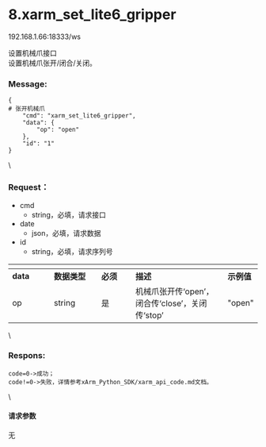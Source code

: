 # 8.xarm\_set\_lite6\_gripper

192.168.1.66:18333/ws

设置机械爪接口\
设置机械爪张开/闭合/关闭。

### Message:   

```1c
{
# 张开机械爪
    "cmd": "xarm_set_lite6_gripper",
    "data": {
        "op": "open"
    },
    "id": "1"
}
```

\


### Request：  

* cmd
  * string，必填，请求接口
* date
  * json，必填，请求数据
* id
  * string，必填，请求序列号

<table data-header-hidden><thead><tr><th width="92"></th><th width="106"></th><th width="79"></th><th width="234"></th><th></th></tr></thead><tbody><tr><td><strong>data</strong></td><td><strong>数据类型</strong></td><td><strong>必须</strong></td><td><strong>描述</strong></td><td><strong>示例值</strong></td></tr><tr><td>op</td><td>string</td><td>是</td><td>机械爪张开传‘open’，闭合传‘close’，关闭传‘stop’</td><td>"open"</td></tr></tbody></table>

\


### Respons:  

```
code=0->成功；
code!=0->失败，详情参考xArm_Python_SDK/xarm_api_code.md文档。
```

\


#### 请求参数

无
